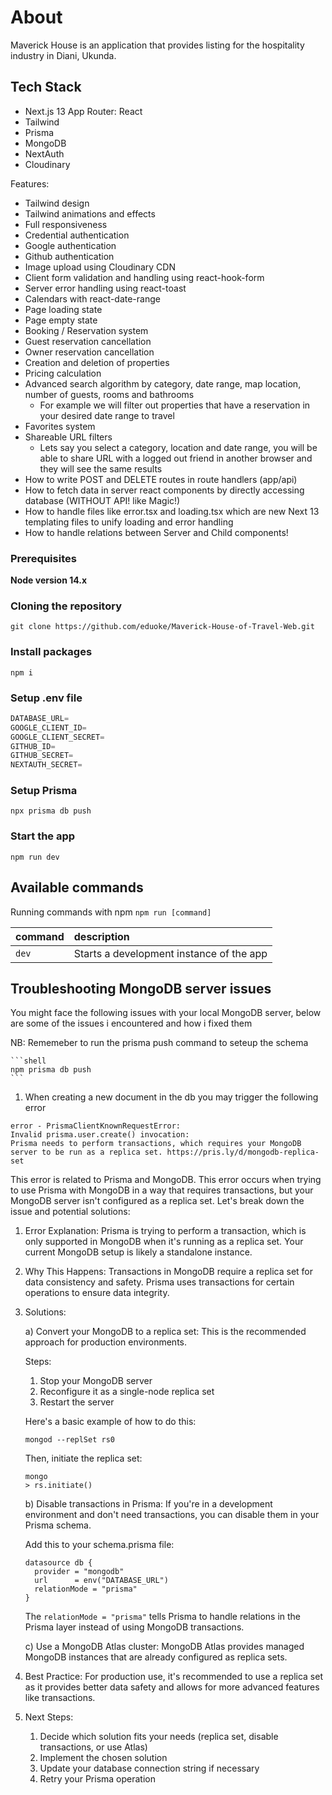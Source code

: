 #  About

Maverick House is an application that provides listing for the hospitality industry in 
Diani, Ukunda.

## Tech Stack
 - Next.js 13 App Router: React
 - Tailwind
 - Prisma 
 - MongoDB 
 - NextAuth 
 - Cloudinary

Features:

- Tailwind design
- Tailwind animations and effects
- Full responsiveness
- Credential authentication
- Google authentication
- Github authentication
- Image upload using Cloudinary CDN
- Client form validation and handling using react-hook-form
- Server error handling using react-toast
- Calendars with react-date-range
- Page loading state
- Page empty state
- Booking / Reservation system
- Guest reservation cancellation
- Owner reservation cancellation
- Creation and deletion of properties
- Pricing calculation
- Advanced search algorithm by category, date range, map location, number of guests, rooms and bathrooms
    - For example we will filter out properties that have a reservation in your desired date range to travel
- Favorites system
- Shareable URL filters
    - Lets say you select a category, location and date range, you will be able to share URL with a logged out friend in another browser and they will see the same results
- How to write POST and DELETE routes in route handlers (app/api)
- How to fetch data in server react components by directly accessing database (WITHOUT API! like Magic!)
- How to handle files like error.tsx and loading.tsx which are new Next 13 templating files to unify loading and error handling
- How to handle relations between Server and Child components!



### Prerequisites

**Node version 14.x**

### Cloning the repository

```shell
git clone https://github.com/eduoke/Maverick-House-of-Travel-Web.git
```

### Install packages

```shell
npm i
```

### Setup .env file


```js
DATABASE_URL=
GOOGLE_CLIENT_ID=
GOOGLE_CLIENT_SECRET=
GITHUB_ID=
GITHUB_SECRET=
NEXTAUTH_SECRET=
```

### Setup Prisma

```shell
npx prisma db push

```

### Start the app

```shell
npm run dev
```

## Available commands

Running commands with npm `npm run [command]`

| command         | description                              |
| :-------------- | :--------------------------------------- |
| `dev`           | Starts a development instance of the app |


## Troubleshooting MongoDB server issues

You might face the following issues with your local MongoDB server, below are 
some of the issues i encountered and how i fixed them

NB: Rememeber to run the prisma push command to seteup the schema 

    ```shell
    npm prisma db push 
    ```

1. When creating a new document in the db you may trigger the following error 

```shell
error - PrismaClientKnownRequestError:
Invalid prisma.user.create() invocation:
Prisma needs to perform transactions, which requires your MongoDB server to be run as a replica set. https://pris.ly/d/mongodb-replica-set
```
This error is related to Prisma and MongoDB. This error occurs when trying to use Prisma with MongoDB in a way that requires transactions, but your MongoDB server isn't configured as a replica set. Let's break down the issue and potential solutions:

1. Error Explanation:
   Prisma is trying to perform a transaction, which is only supported in MongoDB when it's running as a replica set. Your current MongoDB setup is likely a standalone instance.

2. Why This Happens:
   Transactions in MongoDB require a replica set for data consistency and safety. Prisma uses transactions for certain operations to ensure data integrity.

3. Solutions:

   a) Convert your MongoDB to a replica set:
      This is the recommended approach for production environments.
      
      Steps:
      1. Stop your MongoDB server
      2. Reconfigure it as a single-node replica set
      3. Restart the server

      Here's a basic example of how to do this:

      ```shell
      mongod --replSet rs0
      ```

      Then, initiate the replica set:

      ```shell
      mongo
      > rs.initiate()
      ```

   b) Disable transactions in Prisma:
      If you're in a development environment and don't need transactions, you can disable them in your Prisma schema.

      Add this to your schema.prisma file:

      ```prisma
      datasource db {
        provider = "mongodb"
        url      = env("DATABASE_URL")
        relationMode = "prisma"
      }
      ```

      The `relationMode = "prisma"` tells Prisma to handle relations in the Prisma layer instead of using MongoDB transactions.

   c) Use a MongoDB Atlas cluster:
      MongoDB Atlas provides managed MongoDB instances that are already configured as replica sets.

4. Best Practice:
   For production use, it's recommended to use a replica set as it provides better data safety and allows for more advanced features like transactions.

5. Next Steps:
   1. Decide which solution fits your needs (replica set, disable transactions, or use Atlas)
   2. Implement the chosen solution
   3. Update your database connection string if necessary
   4. Retry your Prisma operation


